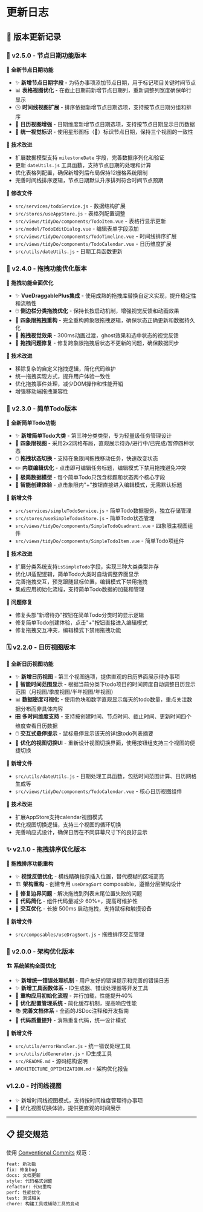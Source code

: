 # 更新日志

## 📝 版本更新记录

### 🌟 v2.5.0 - 节点日期功能版本

**🎯 全新节点日期功能**

- ✨ **新增节点日期字段** - 为待办事项添加节点日期，用于标记项目关键时间节点
- 📊 **表格视图优化** - 在截止日期前新增节点日期列，重新调整列宽度确保单行显示
- 🕒 **时间线视图扩展** - 排序依据新增节点日期选项，支持按节点日期分组和排序
- 📅 **日历视图增强** - 日期维度新增节点日期选项，支持按节点日期显示日历数据
- 🎨 **统一视觉标识** - 使用星形图标（󰧓）标识节点日期，保持三个视图的一致性

**🔧 技术改进**

- 扩展数据模型支持 `milestoneDate` 字段，完善数据序列化和验证
- 更新 `dateUtils.js` 工具函数，支持节点日期的处理和计算
- 优化表格列配置，确保新增列后布局保持12栅格系统限制
- 完善时间线排序逻辑，节点日期默认升序排列符合时间节点预期

**📁 修改文件**

- `src/services/todoService.js` - 数据结构扩展
- `src/stores/useAppStore.js` - 表格列配置调整
- `src/views/tidyDo/components/TodoItem.vue` - 表格行显示更新
- `src/model/TodoEditDialog.vue` - 编辑表单字段添加
- `src/views/tidyDo/components/TodoTimeline.vue` - 时间线排序扩展
- `src/views/tidyDo/components/TodoCalendar.vue` - 日历维度扩展
- `src/utils/dateUtils.js` - 日期工具函数更新

### 🚀 v2.4.0 - 拖拽功能优化版本

**🎯 拖拽功能全面优化**

- ✨ **VueDraggablePlus集成** - 使用成熟的拖拽库替换自定义实现，提升稳定性和流畅性
- 🖱️ **侧边栏分类拖拽优化** - 保持长按启动机制，增强视觉反馈和动画效果
- 🔄 **四象限拖拽重构** - 完全重构跨象限拖拽逻辑，确保状态正确更新和数据持久化
- 🎨 **拖拽视觉效果** - 300ms动画过渡，ghost效果和选中状态的视觉反馈
- 🐛 **拖拽问题修复** - 修复跨象限拖拽后状态不更新的问题，确保数据同步

**🔧 技术改进**

- 移除复杂的自定义拖拽逻辑，简化代码维护
- 统一拖拽实现方式，提升用户体验一致性
- 优化拖拽事件处理，减少DOM操作和性能开销
- 增强移动端拖拽兼容性

### 🎯 v2.3.0 - 简单Todo版本

**🎯 全新简单Todo功能**

- ✨ **新增简单Todo大类** - 第三种分类类型，专为轻量级任务管理设计
- 🎨 **四象限视图** - 采用2x2网格布局，直观展示待办/进行中/已完成/暂停四种状态
- 🖱️ **拖拽状态切换** - 支持在象限间拖拽移动任务，快速改变状态
- ✏️ **内联编辑优化** - 点击即可编辑任务标题，编辑模式下禁用拖拽避免冲突
- 🎯 **极简数据模型** - 每个简单Todo只包含标题和状态两个核心字段
- 🔄 **智能创建体验** - 点击象限内"+"按钮直接进入编辑模式，无需默认标题

**📁 新增文件**

- `src/services/simpleTodoService.js` - 简单Todo数据服务，独立存储管理
- `src/stores/useSimpleTodosStore.js` - 简单Todo状态管理
- `src/views/tidyDo/components/SimpleTodoQuadrant.vue` - 四象限主视图组件
- `src/views/tidyDo/components/SimpleTodoItem.vue` - 简单Todo项组件

**🔧 技术改进**

- 扩展分类系统支持`isSimpleTodo`字段，实现三种大类类型并存
- 优化UI适配逻辑，简单Todo大类时自动调整界面显示
- 完善拖拽交互，预览跟随鼠标位置，编辑模式下禁用拖拽
- 集成应用初始化流程，支持简单Todo数据的加载和管理

**🐛 问题修复**

- 修复头部"新增待办"按钮在简单Todo分类时的显示逻辑
- 修复简单Todo创建体验，点击"+"按钮直接进入编辑模式
- 修复拖拽交互冲突，编辑模式下禁用拖拽功能

### 🗓️ v2.2.0 - 日历视图版本

**📅 全新日历视图功能**

- ✨ **新增日历视图** - 第三个视图选项，提供直观的日历界面展示待办事项
- 🧠 **智能时间范围显示** - 根据当前分类下todo项目的时间跨度自动调整日历显示范围（月视图/季度视图/半年视图/年视图）
- 📊 **数据密度可视化** - 使用色块和数字直观显示每天的todo数量，重点关注数据分布而非具体内容
- 🎛️ **多时间维度支持** - 支持按创建时间、节点时间、截止时间、更新时间四个维度查看日历数据
- 🖱️ **交互式悬停提示** - 鼠标悬停显示该天的详细todo列表摘要
- 🎨 **优化的视图切换UI** - 重新设计视图切换界面，使用按钮组支持三个视图的便捷切换

**📁 新增文件**

- `src/utils/dateUtils.js` - 日期处理工具函数，包括时间范围计算、日历网格生成等
- `src/views/tidyDo/components/TodoCalendar.vue` - 核心日历视图组件

**🔧 技术改进**

- 扩展AppStore支持calendar视图模式
- 优化视图切换逻辑，支持三个视图的循环切换
- 完善响应式设计，确保日历在不同屏幕尺寸下的良好显示

### ✨ v2.1.0 - 拖拽排序优化版本

**🎯 拖拽排序功能重构**

- ✨ **视觉反馈优化** - 横线精确指示插入位置，替代模糊的区域高亮
- 🏗️ **架构重构** - 创建专用 `useDragSort` composable，遵循分层架构设计
- 🐛 **修复边界问题** - 解决拖拽到列表末尾位置失败的问题
- 📝 **代码简化** - 组件代码量减少 60%+，提高可维护性
- 🎨 **交互优化** - 长按 500ms 启动拖拽，支持鼠标和触摸设备

**📁 新增文件**

- `src/composables/useDragSort.js` - 拖拽排序交互管理

### 🎉 v2.0.0 - 架构优化版本

**🏗️ 系统架构全面优化**

- ✨ **新增统一错误处理机制** - 用户友好的错误提示和完善的错误日志
- ✨ **新增工具函数体系** - ID生成器、错误处理器等开发工具
- 🔧 **重构应用初始化流程** - 并行加载，性能提升40%
- 🔧 **优化配置管理系统** - 简化缓存机制，提高响应性能
- 📚 **完善文档体系** - 全面的JSDoc注释和开发指南
- 🧹 **代码质量提升** - 消除重复代码，统一设计模式

**📁 新增文件**

- `src/utils/errorHandler.js` - 统一错误处理工具
- `src/utils/idGenerator.js` - ID生成工具
- `src/README.md` - 源码结构说明
- `ARCHITECTURE_OPTIMIZATION.md` - 架构优化报告

### v1.2.0 - 时间线视图

- ✨ 新增时间线视图模式，支持按时间维度管理待办事项
- 🔄 优化视图切换体验，提供更直观的时间展示

---

## 📋 提交规范

使用 [Conventional Commits](https://conventionalcommits.org/) 规范：

```bash
feat: 新功能
fix: 修复bug
docs: 文档更新
style: 代码格式调整
refactor: 代码重构
perf: 性能优化
test: 测试相关
chore: 构建工具或辅助工具的变动
```
